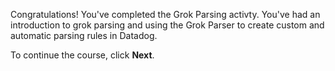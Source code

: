 Congratulations! You've completed the Grok Parsing activty. You've had an introduction to grok parsing and using the Grok Parser to create custom and automatic parsing rules in Datadog.

To continue the course, click **Next**.